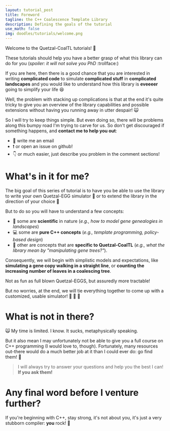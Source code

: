 ```yaml
---
layout: tutorial_post
title: Foreword
tagline: the C++ Coalescence Template Library
description: Defining the goals of the tutorial
use_math: false
img: doodles/tutorials/welcome.png
---
```


Welcome to the Quetzal-CoalTL tutorials! :tada:

These tutorials should help you have a better grasp of what this library can do for you (*spoiler: it will not solve you PhD* :trollface:)

If you are here, then there is a good chance that you are interested in writing
**complicated code** to simulate **complicated stuff** in **complicated landscapes**
and you would like to understand how this library is **eveeeer** going to
simplify your life :laughing:

Well, the problem with stacking up complications
is that at the end it's quite tricky to give you an overview of the library
capabilities and possible extensions without having you running away in utter despair! :scream_cat:

So I will try to keep things simple. But even doing so, there will be problems
along this bumpy road I'm trying to carve for us. So don't get discouraged if
something happens, and **contact me to help you out**:
- :email: write me an email
- :heavy_exclamation_mark: or open an issue on github!
- :point_down: or much easier, just describe you problem in the comment sections!

# What's in it for me?

The big goal of this series of tutorial is to have you be able to use the library
to write your own Quetzal-EGG simulator :egg: or to extend the library in the direction of your choice :rocket:

But to do so you will have to understand a few concepts:
- :microscope: some are **scientific** in nature
(*e.g., how to model gene genealogies in landscapes*)
- :computer: some are **pure C++ concepts** (*e.g., template programming, policy-based design*)
- :snake: other are concepts that are **specific to Quetzal-CoalTL** (*e.g., what the library mean by "manipulating gene trees?"*).

Consequently, we will begin with simplistic models and expectations, like **simulating a gene copy walking in a straight line**, or **counting the increasing number of leaves in a coalescing tree**.

Not as fun as full blown Quetzal-EGGS, but assuredly more tractable!

But no worries, at the end, we will tie everything together to come up with a customized, usable simulator! :egg: :egg: :egg:

# What is not in there?

:scream_cat: My time is limited. I know. It sucks, metaphysically speaking.

But it also mean I may unfortunately not be able to give you a full course on C++ programming (I would love to, though). Fortunately, many resources out-there would do a much better job at it than I could ever do: go find them! :1st_place_medal:

> I will always try to answer your questions and help you the best I can!
**If you ask them!**  

# Any final word before I venture further?

If you're beginning with C++, stay strong, it's not about you, it's just a very
stubborn compiler: **you** rock! :muscle:
